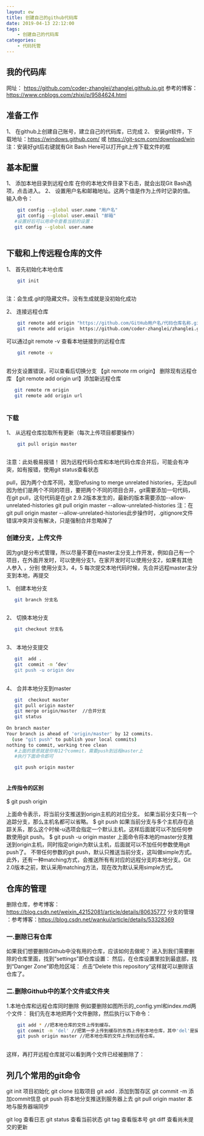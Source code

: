 ```yaml
---
layout: ew
title: 创建自己的github代码库
date: 2019-04-13 22:12:00
tags: 
    - 创建自己的代码库
categories: 
    - 代码托管
---
```


## 我的代码库
  网址： https://github.com/coder-zhanglei/zhanglei.github.io.git
  参考的博客： https://www.cnblogs.com/zhixi/p/9584624.html
  
## 准备工作
1、 在github上创建自己账号，建立自己的代码库，已完成
2、 安装git软件，下载地址：https://windows.github.com/  或  https://git-scm.com/download/win
注：安装好git后右键就有Git Bash Here可以打开git上传下载文件的框

## 基本配置
1、 添加本地目录到远程仓库
  在你的本地文件目录下右击，就会出现Git Bash选项，点击进入。
2、 设置用户名和邮箱地址。这两个值是作为上传时记录的值。输入命令：

```bash
    git config --global user.name "用户名"
    git config --global user.email "邮箱"
   #设置好后可以用命令查看当前的设置：
   git config --global user.name
   
```
## 下载和上传远程仓库的文件
1、 首先初始化本地仓库
  
```bash
    git init 
    
```
  注：会生成.git的隐藏文件。没有生成就是没初始化成功
  
2、 连接远程仓库

```bash
    git remote add origin "https://github.com/GitHub用户名/代码仓库名称.git"
    git remote add origin  https://github.com/coder-zhanglei/zhanglei.github.io.git
```
  可以通过git remote -v 查看本地链接到的远程仓库
```bash
    git remote -v 
    
```

  若分支设置错误，可以查看后切换分支
【git remote rm origin】 删除现有远程仓库 
【git remote add origin url】添加新远程仓库

```bash
   git remote rm origin
   git remote add origin url
   
```
    
### 下载
1、 从远程仓库拉取所有更新（每次上传项目都要操作）

```bash
    git pull origin master
    
```
  注意：此处极易报错！
  因为远程代码仓库和本地代码仓库合并后，可能会有冲突，如有报错，使用git status查看状态
  
  pull，因为两个仓库不同，发现refusing to merge unrelated histories，无法pull
  因为他们是两个不同的项目，要把两个不同的项目合并，git需要添加一句代码，在git pull，这句代码是在git 2.9.2版本发生的，最新的版本需要添加--allow-unrelated-histories
git pull origin master --allow-unrelated-histories
  注：在 git pull origin master --allow-unrelated-histories此步操作时，.gitignore文件错误冲突并没有解决，只是强制合并忽略掉了

### 创建分支，上传文件
  因为git是分布式管理，所以尽量不要在master主分支上作开发，例如自己有一个项目，在外面开发时，可以使用分支1，在家开发时可以使用分支2，如果有其他人参入 ，分别 使用分支3，4，5
每次提交本地代码时候，先合并远程master主分支到本地，再提交

1、 创建本地分支

```bash
   git branch 分支名
    
```
2、 切换本地分支
```bash
   git checkout 分支名
    
```

3、 本地分支提交

```bash
   git  add .
   git  commit -m ‘dev'
   git push -u origin dev
    
```

4、 合并本地分支到master

```bash
   git  checkout master
   git pull origin master
   git merge origin/master  //合并分支
   git status
   
On branch master
Your branch is ahead of 'origin/master' by 12 commits.
  (use "git push" to publish your local commits)
nothing to commit, working tree clean
   #上面的意思就是你有12个commit，需要push到远程master上 
   #执行下面命令即可

   git push origin master
   
```
#### 上传指令的区别
$ git push origin

上面命令表示，将当前分支推送到origin主机的对应分支。 
如果当前分支只有一个追踪分支，那么主机名都可以省略。 
$ git push 如果当前分支与多个主机存在追踪关系，那么这个时候-u选项会指定一个默认主机，这样后面就可以不加任何参数使用git push。
$ git push -u origin master 上面命令将本地的master分支推送到origin主机，同时指定origin为默认主机，后面就可以不加任何参数使用git push了。
 不带任何参数的git push，默认只推送当前分支，这叫做simple方式。此外，还有一种matching方式，会推送所有有对应的远程分支的本地分支。Git 2.0版本之前，默认采用matching方法，现在改为默认采用simple方式。
## 仓库的管理
  删除仓库，参考博客：https://blog.csdn.net/weixin_42152081/article/details/80635777
  分支的管理 ：参考博客：https://blog.csdn.net/wankui/article/details/53328369
### 一.删除已有仓库
  如果我们想要删除Github中没有用的仓库，应该如何去做呢？
  进入到我们需要删除的仓库里面，找到“settings”即仓库设置：
  然后，在仓库设置里拉到最底部，找到“Danger Zone”即危险区域：
  点击“Delete this repository”这样就可以删除该仓库了。
### 二.删除Github中的某个文件或文件夹
  1.本地仓库和远程仓库同时删除
  例如要删除如图所示的_config.yml和index.md两个文件：
  我们先在本地把两个文件删除，然后执行以下命令：
  
```bash
    git add * //把本地仓库的文件上传到缓存。
    git commit -m 'del' //把第一步上传到缓存的东西上传到本地仓库，其中'del'是操作标识，内容随便填，方便用户观看。
    git push origin master //把本地仓库的文件上传到远程仓库。
    
```
  这样，再打开远程仓库就可以看到两个文件已经被删除了：
  
## 列几个常用的git命令

git init 项目初始化 
git clone 拉取项目 
git add . 添加到暂存区 
git commit -m 添加commit信息 
git push 将本地分支推送到服务器上去 
git pull origin master 本地与服务器端同步

git log 查看日志 
git status 查看当前状态 
git tag 查看版本号 
git diff 查看尚未提交的更新

